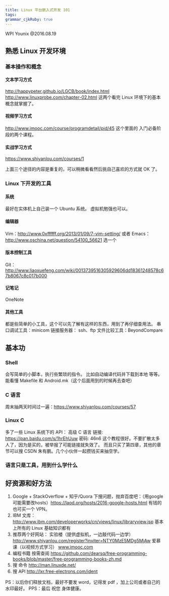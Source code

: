 ```yaml
---
title: Linux 平台嵌入式开发 101
tags: 
grammar_cjkRuby: true
---
```

WPI Younix  @2016.08.19

## 熟悉 Linux 开发环境
### 基本操作和概念
#### 文本学习方式
http://happypeter.github.io/LGCB/book/index.html
http://www.linuxprobe.com/chapter-02.html
这两个看完 Linux 环境下的基本概念就掌握了。

#### 视频学习方式
http://www.imooc.com/course/programdetail/pid/45
这个里面的 入门必备阶段的两个课程。

#### 实战学习方式
https://www.shiyanlou.com/courses/1

上面三个途径的内容是重复的，可以稍微看看然后挑自己喜欢的方式就 OK 了。

### Linux 下开发的工具
#### 系统
最好在实体机上自己装一个 Ubuntu 系统。
虚拟机勉强也可以。
#### 编辑器
Vim：http://www.0xffffff.org/2013/01/09/7-vim-setting/
或者
Emacs：http://www.oschina.net/question/54100_56621
选一个
#### 版本控制工具
Git：http://www.liaoxuefeng.com/wiki/0013739516305929606dd18361248578c67b8067c8c017b000
#### 记笔记
OneNote
#### 其他工具
都是些简单的小工具，这个可以先了解有这样的东西，用到了再仔细查用法。
串口调试工具：minicom
链接服务器： ssh、ftp
文件比较工具：BeyondCompare

## 基本功
### Shell
会写简单的小脚本，执行些繁琐的指令。
比如自动编译代码并下载到本地 等等。
能看懂 Makefile 和 Android.mk（这个后面用到的时候再去查吧）
### C 语言
周末抽两天时间过一遍：https://www.shiyanlou.com/courses/57
### Linux C
多了一些 Linux 系统下的 API：
高级 C 语言 链接: https://pan.baidu.com/s/1hrEhUuw 密码: 46n6 
这个教程很好。不要扩散太多人了，因为是买的，被举报了可能链接就失效了。
而且只买了第四章，其他的章节可以搜 CSDN 朱有鹏。几个小伙伴一起攒钱买来抽空学。
### 语言只是工具，用到什么学什么

## 好资源和好方法
1. Google + StackOverflow + 知乎/Quora 下搜问题，抛弃百度吧：（用google可能需要改hosts）https://laod.org/hosts/2016-google-hosts.html  有钱的也可买一个 VPN。
2. IBM 文库：http://www.ibm.com/developerworks/cn/views/linux/libraryview.jsp 基本上所有的 Linux 基础知识都有
3. 推荐两个好网站：
实验楼（提供虚拟机，一边敲代码一边学）
http://www.shiyanlou.com/register?inviter=NTY0MzE5MDg5MjAw
爱慕课（以视频方式学习）
www.imooc.com
4. 编程书籍
按需查阅
https://github.com/dearsq/free-programming-books/blob/master/free-programming-books-zh.md
5. 搜 命令 http://man.linuxde.net/
6. 搜 API http://lxr.free-electrons.com/ident

PS：以后你们释放文档，最好不要发 word，记得发 pdf ，加上公司或者自己的水印最好。
PPS：最后
祝您 身体健康。